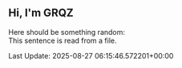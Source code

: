 ## Hi, I'm GRQZ
Here should be something random:  
This sentence is read from a file.


Last Update: 2025-08-27 06:15:46.572201+00:00
